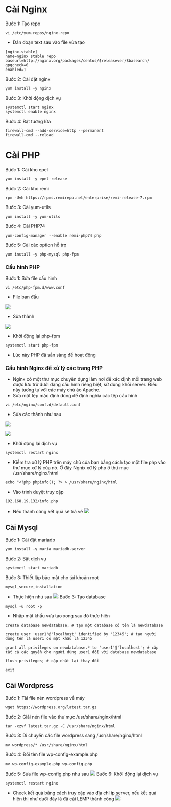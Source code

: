 # Cài Nginx
Bước 1: Tạo repo
```
vi /etc/yum.repos/nginx.repo
```
- Dán đoạn text sau vào file vừa tạo
```
[nginx-stable]
name=nginx stable repo
baseurl=http://nginx.org/packages/centos/$releasever/$basearch/
gpgcheck=0
enabled=1
```
Bước 2: Cài đặt nginx
```
yum install -y nginx
```
Bước 3: Khởi động dịch vụ
```
systemctl start nginx
systemctl enable nginx
```
Bước 4: Bật tường lửa
```
firewall-cmd --add-service=http --permanent
firewall-cmd --reload
```
# Cài PHP
Bước 1: Cài kho epel
```
yum install -y epel-release
```
Bước 2: Cài kho remi
```
rpm -Uvh https://rpms.remirepo.net/enterprise/remi-release-7.rpm
```
Bước 3: Cài yum-utils
```
yum install -y yum-utils
```
Bước 4: Cài PHP74
```
yum-config-manager --enable remi-php74 php
```
Bước 5: Cài các option hỗ trợ
```
yum install -y php-mysql php-fpm
```
### Cấu hình PHP 
Bước 1: Sửa file cấu hình
```
vi /etc/php-fpm.d/www.conf
```
- File ban đầu 

![](https://imgur.com/3OlxDs9.png)
- Sửa thành

![](https://imgur.com/xCDJHhH.png)
- Khởi động lại php-fpm
```
systemctl start php-fpm
```
- Lúc này PHP đã sẵn sàng để hoạt động
### Cấu hình Nginx để xử lý các trang PHP
- Nginx có một thư mục chuyên dụng làm nơi để xác định mỗi trang web được lưu trữ dưới dạng cấu hình riêng biệt, sử dụng khối server. Điều này tương tự với các máy chủ ảo Apache.
- Sửa một tệp mặc định dùng để định nghĩa các tệp cấu hình
```
vi /etc/nginx/conf.d/default.conf
```
- Sửa các thành như sau

![](https://imgur.com/kUaQp76.png)

![](https://imgur.com/JnIrD7F.png)
- Khởi động lại dịch vụ
```
systemctl restart nginx
```
- Kiểm tra xử lý PHP trên máy chủ của bạn bằng cách tạo một file php vào thư mục xử lý của nó. Ở đây Ngnix xử lý php ở thư mục /usr/share/nginx/html
```
echo "<?php phpinfo(); ?> > /usr/share/nginx/html
```
- Vào trình duyệt truy cập 
```
192.168.19.132/info.php
```
- Nếu thành công kết quả sẽ trả về
![](https://imgur.com/uSGZPw7.png)
## Cài Mysql
Bước 1: Cài đặt mariadb
```
yum install -y maria mariadb-server
```
Bước 2: Bật dịch vụ
```
systemctl start mariadb
```
Bước 3: Thiết lập bảo mật cho tài khoản root
```
mysql_secure_installation
```
- Thực hiện như sau
![](https://imgur.com/uJwdyVw.png)
Bước 3: Tạo database 
```
mysql -u root -p
```
- Nhập mật khẩu vừa tạo xong sau đó thực hiện 
```
create database newdatabase; # tạo một database có tên là newdatabase
```
```
create user 'user1'@'localhost' identified by '12345'; # tạo người dùng tên là user1 có mật khẩu là 12345
```
```
grant all privileges on newdatabase.* to 'user1'@'localhost'; # cập tất cả các quyền cho người dùng user1 đối với database newdatabase
```
```
flush privileges; # cập nhật lại thay đổi
```
```
exit
```
## Cài Wordpress
Bước 1: Tải file nén wordpress về máy
```
wget https://wordpress.org/latest.tar.gz
```
Bước 2: Giải nén file vào thư mục /usr/share/nginx/html
```
tar -xzvf latest.tar.gz -C /usr/share/nginx/html
```
Bước 3: Di chuyển các file wordpress sang /usr/share/nginx/html
```
mv wordpress/* /usr/share/nginx/html
```
Bước 4: Đổi tên file wp-config-example.php
```
mv wp-config-example.php wp-config.php
```
Bước 5: Sửa file wp-config.php như sau
![](https://imgur.com/urO2J9v.png)
Bước 6: Khởi động lại dịch vụ
```
systemctl restart nginx
```
- Check kết quả bằng cách truy cập vào địa chỉ ip server, nếu kết quả hiện thị như dưới đây là đã cài LEMP thành công
![](https://imgur.com/NaOXAxO.png)
